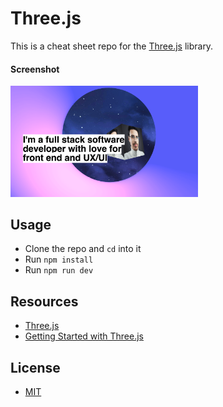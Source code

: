 # Three.js

This is a cheat sheet repo for the [Three.js](https://threejs.org/) library.

#### Screenshot

<img src="screenshot.png" alt="screenshot" width="300">

## Usage

- Clone the repo and `cd` into it
- Run `npm install`
- Run `npm run dev`

## Resources

- [Three.js](https://threejs.org/)
- [Getting Started with Three.js](https://threejs.org/docs/index.html#manual/en/introduction/Creating-a-scene)

## License

- [MIT](LICENSE.md)
